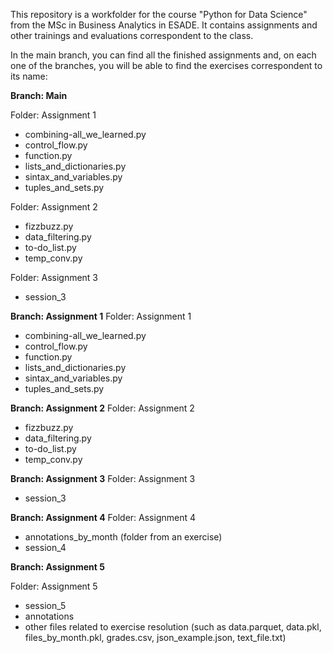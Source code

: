 This repository is a workfolder for the course "Python for Data Science" from the MSc in Business Analytics in ESADE. 
It contains assignments and other trainings and evaluations correspondent to the class.


In the main branch, you can find all the finished assignments and, on each one of the branches, you will be able to  find the exercises correspondent to its name:

**Branch: Main**

Folder: Assignment 1
  - combining-all_we_learned.py
  - control_flow.py
  - function.py
  - lists_and_dictionaries.py
  - sintax_and_variables.py
  - tuples_and_sets.py

Folder: Assignment 2
  - fizzbuzz.py
  - data_filtering.py
  - to-do_list.py
  - temp_conv.py

Folder: Assignment 3
  - session_3


**Branch: Assignment 1**
Folder: Assignment 1
  - combining-all_we_learned.py
  - control_flow.py
  - function.py
  - lists_and_dictionaries.py
  - sintax_and_variables.py
  - tuples_and_sets.py


**Branch: Assignment 2**
Folder: Assignment 2
  - fizzbuzz.py
  - data_filtering.py
  - to-do_list.py
  - temp_conv.py


**Branch: Assignment 3**
Folder: Assignment 3
  - session_3


 **Branch: Assignment 4**
Folder: Assignment 4
  - annotations_by_month (folder from an exercise)
  - session_4

**Branch: Assignment 5**

Folder: Assignment 5
  - session_5
  - annotations
  - other files related to exercise resolution (such as data.parquet, data.pkl, files_by_month.pkl, grades.csv, json_example.json, text_file.txt)

